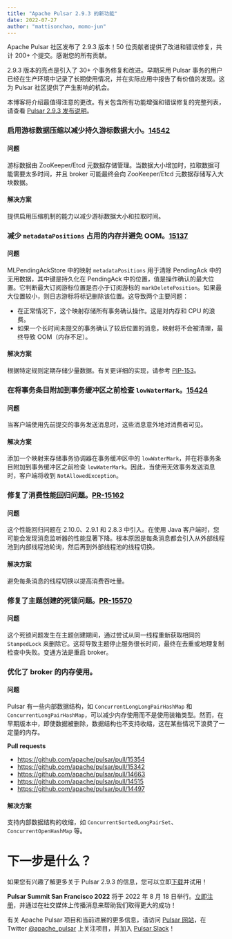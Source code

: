 ```yaml
---
title: "Apache Pulsar 2.9.3 的新功能"
date: 2022-07-27
author: "mattisonchao, momo-jun"
---
```


Apache Pulsar 社区发布了 2.9.3 版本！50 位贡献者提供了改进和错误修复，共计 200+ 个提交。感谢您的所有贡献。

2.9.3 版本的亮点是引入了 30+ 个事务修复和改进。早期采用 Pulsar 事务的用户已经在生产环境中记录了长期使用情况，并在实际应用中报告了有价值的发现。这为 Pulsar 社区提供了产生影响的机会。

本博客将介绍最值得注意的更改。有关包含所有功能增强和错误修复的完整列表，请查看 [Pulsar 2.9.3 发布说明](https://pulsar.apache.org/release-notes/versioned/pulsar-2.9.3/)。

<!--truncate-->

### 启用游标数据压缩以减少持久游标数据大小。[14542](https://github.com/apache/pulsar/pull/14542)

#### 问题
游标数据由 ZooKeeper/Etcd 元数据存储管理。当数据大小增加时，拉取数据可能需要太多时间，并且 broker 可能最终会向 ZooKeeper/Etcd 元数据存储写入大块数据。

#### 解决方案
提供启用压缩机制的能力以减少游标数据大小和拉取时间。

### 减少 `metadataPositions` 占用的内存并避免 OOM。[15137](https://github.com/apache/pulsar/pull/15137)

#### 问题
MLPendingAckStore 中的映射 `metadataPositions` 用于清除 PendingAck 中的无用数据，其中键是持久化在 PendingAck 中的位置，值是操作确认的最大位置。它判断最大订阅游标位置是否小于订阅游标的 `markDeletePosition`。如果最大位置较小，则日志游标将标记删除该位置。这导致两个主要问题：
* 在正常情况下，这个映射存储所有事务确认操作。这是对内存和 CPU 的浪费。
* 如果一个长时间未提交的事务确认了较后位置的消息，映射将不会被清理，最终导致 OOM（内存不足）。

#### 解决方案
根据特定规则定期存储少量数据。有关更详细的实现，请参考 [PIP-153](https://github.com/apache/pulsar/issues/15073)。

### 在将事务条目附加到事务缓冲区之前检查 `lowWaterMark`。[15424](https://github.com/apache/pulsar/pull/15424)

#### 问题
当客户端使用先前提交的事务发送消息时，这些消息意外地对消费者可见。

#### 解决方案
添加一个映射来存储事务协调器在事务缓冲区中的 `lowWaterMark`，并在将事务条目附加到事务缓冲区之前检查 `lowWaterMark`。因此，当使用无效事务发送消息时，客户端将收到 `NotAllowedException`。

### 修复了消费性能回归问题。[PR-15162](https://github.com/apache/pulsar/pull/15162)

#### 问题
这个性能回归问题在 2.10.0、2.9.1 和 2.8.3 中引入。在使用 Java 客户端时，您可能会发现消息监听器的性能显著下降。根本原因是每条消息都会引入从外部线程池到内部线程池轮询，然后再到外部线程池的线程切换。

#### 解决方案
避免每条消息的线程切换以提高消费吞吐量。

### 修复了主题创建的死锁问题。[PR-15570](https://github.com/apache/pulsar/pull/15570)

#### 问题
这个死锁问题发生在主题创建期间，通过尝试从同一线程重新获取相同的 `StampedLock` 来删除它。这将导致主题停止服务很长时间，最终在去重或地理复制检查中失败。变通方法是重启 broker。

### 优化了 broker 的内存使用。

#### 问题
Pulsar 有一些内部数据结构，如 `ConcurrentLongLongPairHashMap` 和 `ConcurrentLongPairHashMap`，可以减少内存使用而不是使用装箱类型。然而，在早期版本中，即使数据被删除，数据结构也不支持收缩，这在某些情况下浪费了一定量的内存。

**Pull requests**
* https://github.com/apache/pulsar/pull/15354
* https://github.com/apache/pulsar/pull/15342
* https://github.com/apache/pulsar/pull/14663
* https://github.com/apache/pulsar/pull/14515
* https://github.com/apache/pulsar/pull/14497

#### 解决方案
支持内部数据结构的收缩，如 `ConcurrentSortedLongPairSet`、`ConcurrentOpenHashMap` 等。

# 下一步是什么？

如果您有兴趣了解更多关于 Pulsar 2.9.3 的信息，您可以立即[下载](https://pulsar.apache.org/versions/)并试用！

**Pulsar Summit San Francisco 2022** 将于 2022 年 8 月 18 日举行。[立即注册](https://pulsar-summit.org/)，并通过在社交媒体上传播消息来帮助我们取得更大的成功！

有关 Apache Pulsar 项目和当前进展的更多信息，请访问
[Pulsar 网站](https://pulsar.apache.org)，在 Twitter
[@apache_pulsar](https://twitter.com/apache_pulsar) 上关注项目，并加入 [Pulsar Slack](https://apache-pulsar.herokuapp.com/)！